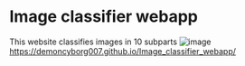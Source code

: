 # Image classifier webapp
This website classifies images in 10 subparts
![image](https://user-images.githubusercontent.com/94345183/225403707-7c80e99e-4b0e-4c21-9647-cb3cc49eb3ea.png)
https://demoncyborg007.github.io/Image_classifier_webapp/
